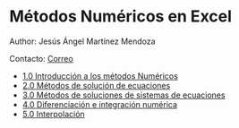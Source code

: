 # Métodos Numéricos en Excel

Author: Jesús Ángel Martínez Mendoza

Contacto: [Correo](jesusangelmartinezmendoza0702@gmail.com)

- [1.0 Introducción a los métodos Numéricos](/1.0%20Introducción%20a%20los%20métodos%20Numéricos.md)
- [2.0 Métodos de solución de ecuaciones](/2.0%20Métodos%20de%20solución%20de%20ecuaciones.md)
- [3.0 Métodos de soluciones de sistemas de ecuaciones](/3.0%20Métodos%20de%20soluciones%20de%20sistemas%20de%20ecuaciones.md)
- [4.0 Diferenciación e integración numérica](/4.0%20Diferenciación%20e%20integración%20numérica.md)
- [5.0 Interpolación](/5.0%20Interpolación.md)



